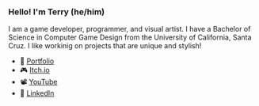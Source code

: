### Hello! I'm Terry (he/him)

I am a game developer, programmer, and visual artist. I have a Bachelor of Science in Computer Game Design from the University of California, Santa Cruz. I like workinig on projects that are unique and stylish!


* 🌴 [Portfolio](https://terrydubois.io)
* 🎮 [Itch.io](https://terrydubois.itch.io)
* 📽️ [YouTube](https://www.youtube.com/channel/UCit9EfM6UoolH9nxo4k8WeQ)
* 💼 [LinkedIn](https://www.linkedin.com/in/terry-dubois/)
